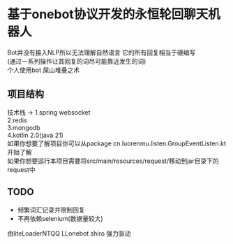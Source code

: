 # 基于onebot协议开发的永恒轮回聊天机器人

Bot并没有接入NLP所以无法理解自然语言 它的所有回复相当于硬编写    
(通过一系列操作让其回复的词尽可能靠近发生的词)     
个人使用bot 屎山堆叠之术

## 项目结构

技术栈 ->
1.spring websocket   
2.redis   
3.mongodb   
4.kotlin 2.0(java 21)    
如果你想要了解项目你可以从package cn.luorenmu.listen.GroupEventListen.kt开始了解    
如果你想要运行本项目需要将src/main/resources/request/移动到jar目录下的request中

## TODO

- 频繁词汇记录并限制回复
- 不再依赖selenium(数据量较大)

由liteLoaderNTQQ LLonebot shiro 强力驱动
